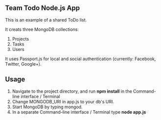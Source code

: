 ## Team Todo Node.js App

This is an example of a shared ToDo list.

It creats three MongoDB collections:

1. Projects
2. Tasks
3. Users

It uses Passport.js for local and social authentication (currently: Facebook, Twitter, Google+).

## Usage

1. Navigate to the project directory, and run **npm install** in the Command-line interface / Terminal
2. Change MONGODB_URI in app.js to your db's URI.
3. Start MongoDB by typing mongod.
4. In a separate Command-line interface / Terminal type **node app.js**

